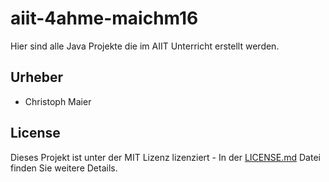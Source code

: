 # aiit-4ahme-maichm16
Hier sind alle Java Projekte die im AIIT Unterricht erstellt werden.

## Urheber
- Christoph Maier
## License
Dieses Projekt ist unter der MIT Lizenz lizenziert - In der [LICENSE.md](https://github.com/maichm16/aiit-4ahme-maichm16/blob/master/LICENSE) Datei finden Sie weitere Details.
